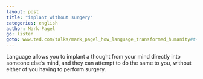 ```yaml
---
layout: post
title: "implant without surgery"
categories: english
author: Mark Pagel
go: listen
goto: www.ted.com/talks/mark_pagel_how_language_transformed_humanity#t-454949
---
```

Language allows you to implant a thought from your mind directly into someone else’s mind, and they can attempt to do the same to you, without either of you having to perform surgery.

